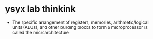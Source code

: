 # ysyx lab thinkink

- The specific arrangement of registers, memories, arithmetic/logical units (ALUs), and other building blocks to form a microprocessor is called the microarchitecture
